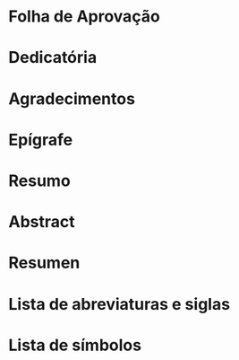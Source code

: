 # Folha de Aprovação

# Dedicatória

# Agradecimentos

# Epígrafe

# Resumo

# Abstract

# Resumen

# Lista de abreviaturas e siglas

# Lista de símbolos
